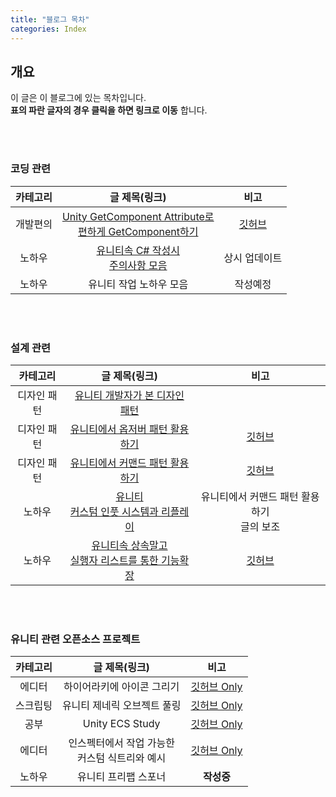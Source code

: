 ```yaml
---
title: "블로그 목차"
categories: Index
---
```


## 개요
이 글은 이 블로그에 있는 목차입니다. <br>
**표의 파란 글자의 경우 클릭을 하면 링크로 이동** 합니다. <br>

<br>
<br>

### 코딩 관련

| <center>카테고리</center> | <center>글 제목(링크)</center> | <center>비고</center> |
|:---:|:---:|:---:|
| 개발편의 | [Unity GetComponent Attribute로<br>편하게 GetComponent하기](https://korstrix.github.io/unity/unitylibrary/attribute/github/GetComponent_Attribute/) | [깃허브](https://github.com/KorStrix/Unity_GetComponentAttribute) |
| 노하우 | [유니티속 C# 작성시<br>주의사항 모음](https://korstrix.github.io/unity/c%23/coding/know/Unity_C-_WarningList/) | 상시 업데이트 |
| 노하우 | 유니티 작업 노하우 모음 | 작성예정 |

<br>
<br>

### 설계 관련

| <center>카테고리</center> | <center>글 제목(링크)</center> | <center>비고</center> |
|:---:|:---:|:---:|
| 디자인 패턴 | [유니티 개발자가 본 디자인 패턴](https://korstrix.github.io/designpattern/Design_Pattern/) | |
| 디자인 패턴 | [유니티에서 옵저버 패턴 활용하기](https://korstrix.github.io/unity/unitylibrary/designpattern/github/Observer_Pattern/) | [깃허브](https://github.com/KorStrix/Unity_ObserverPattern) |
| 디자인 패턴 | [유니티에서 커맨드 패턴 활용하기](https://korstrix.github.io/unity/unitylibrary/designpattern/github/Command_Pattern/) | [깃허브](https://github.com/KorStrix/Unity_CommandPattern) |
| 노하우 | [유니티 <br> 커스텀 인풋 시스템과 리플레이](https://korstrix.github.io/unity/unitylibrary/designpattern/github/Unity_CustomInputSystem_And_Replay/) | 유니티에서 커맨드 패턴 활용하기 <br> 글의 보조 |
| 노하우 | [유니티속 상속말고 <br> 실행자 리스트를 통한 기능확장](https://korstrix.github.io/unity/unitylibrary/github/Unity_NotInherit_UseCommandList_When_Require_MoreFunction/) | [깃허브](https://github.com/KorStrix/Unity_ExecuterList) |

<br>
<br>

### 유니티 관련 오픈소스 프로젝트

| <center>카테고리</center> | <center>글 제목(링크)</center> | <center>비고</center> |
|:---:|:---:|:---:|
| 에디터 | 하이어라키에 아이콘 그리기 | [깃허브 Only](https://github.com/KorStrix/Unity_DrawHierarchyIcon) |
| 스크립팅 | 유니티 제네릭 오브젝트 풀링 | [깃허브 Only](https://github.com/KorStrix/Unity_Generic_ObjectPooling)
| 공부 | Unity ECS Study | [깃허브 Only](https://github.com/KorStrix/Unity_Study_ECS) |
| 에디터 | 인스펙터에서 작업 가능한<br> 커스텀 식트리와 예시 | [깃허브 Only](https://github.com/KorStrix/Unity_RelatedElementList) |
| 노하우 | 유니티 프리팹 스포너 | **작성중** |
